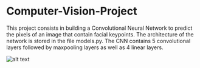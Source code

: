 # Computer-Vision-Project
This project consists in building a Convolutional Neural Network to predict the pixels of an image that contain facial keypoints. The architecture of the network is stored in the file models.py. The CNN contains 5 convolutional layers followed by maxpooling layers as well as 4 linear layers.

![alt text](https://github.com/pcfabre/Computer-Vision-Pytorch/blob/main/key_pts_example.png)
